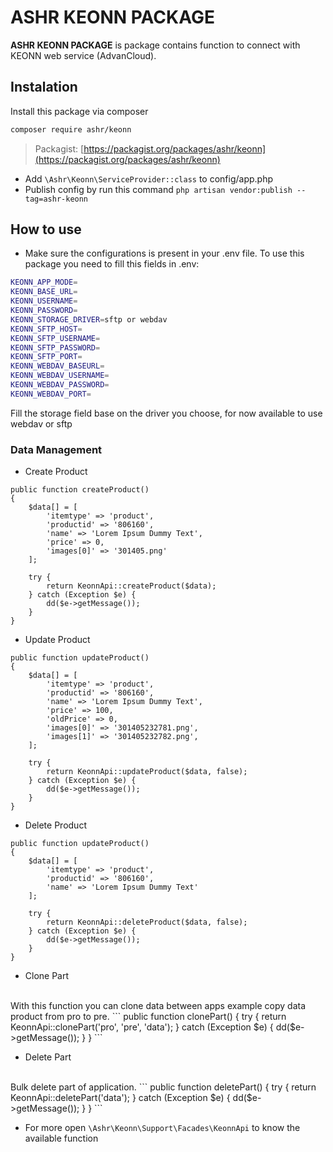 # ASHR KEONN PACKAGE

**ASHR KEONN PACKAGE** is package contains function to connect with KEONN web service (AdvanCloud).

## Instalation

Install this package via composer

```bash
composer require ashr/keonn
```
> Packagist: [https://packagist.org/packages/ashr/keonn](https://packagist.org/packages/ashr/keonn)

* Add ```\Ashr\Keonn\ServiceProvider::class``` to config/app.php
* Publish config by run this command ```php artisan vendor:publish --tag=ashr-keonn```

## How to use
* Make sure the configurations is present in your .env file. To use this package you need to fill this fields in .env: 
```bash
KEONN_APP_MODE=
KEONN_BASE_URL=
KEONN_USERNAME=
KEONN_PASSWORD=
KEONN_STORAGE_DRIVER=sftp or webdav
KEONN_SFTP_HOST=
KEONN_SFTP_USERNAME=
KEONN_SFTP_PASSWORD=
KEONN_SFTP_PORT=
KEONN_WEBDAV_BASEURL=
KEONN_WEBDAV_USERNAME=
KEONN_WEBDAV_PASSWORD=
KEONN_WEBDAV_PORT=
```

Fill the storage field base on the driver you choose, for now available to use webdav or sftp

### Data Management

* Create Product
```
public function createProduct()
{
    $data[] = [
        'itemtype' => 'product',
        'productid' => '806160',
        'name' => 'Lorem Ipsum Dummy Text',
        'price' => 0,
        'images[0]' => '301405.png'
    ];

    try {
        return KeonnApi::createProduct($data);
    } catch (Exception $e) {
        dd($e->getMessage());
    }
}
```

* Update Product
```
public function updateProduct()
{
    $data[] = [
        'itemtype' => 'product',
        'productid' => '806160',
        'name' => 'Lorem Ipsum Dummy Text',
        'price' => 100,
        'oldPrice' => 0,
        'images[0]' => '301405232781.png',
        'images[1]' => '301405232782.png',
    ];

    try {
        return KeonnApi::updateProduct($data, false);
    } catch (Exception $e) {
        dd($e->getMessage());
    }
}
```

* Delete Product
```
public function updateProduct()
{
    $data[] = [
        'itemtype' => 'product',
        'productid' => '806160',
        'name' => 'Lorem Ipsum Dummy Text'
    ];

    try {
        return KeonnApi::deleteProduct($data, false);
    } catch (Exception $e) {
        dd($e->getMessage());
    }
}
```

* Clone Part
<br>
With this function you can clone data between apps example copy data product from pro to pre. 
```
public function clonePart()
{
    try {
        return KeonnApi::clonePart('pro', 'pre', 'data');
    } catch (Exception $e) {
        dd($e->getMessage());
    }
}
```

* Delete Part
<br>
Bulk delete part of application.
```
public function deletePart()
{
    try {
        return KeonnApi::deletePart('data');
    } catch (Exception $e) {
        dd($e->getMessage());
    }
}
```

* For more open ```\Ashr\Keonn\Support\Facades\KeonnApi``` to know the available function



